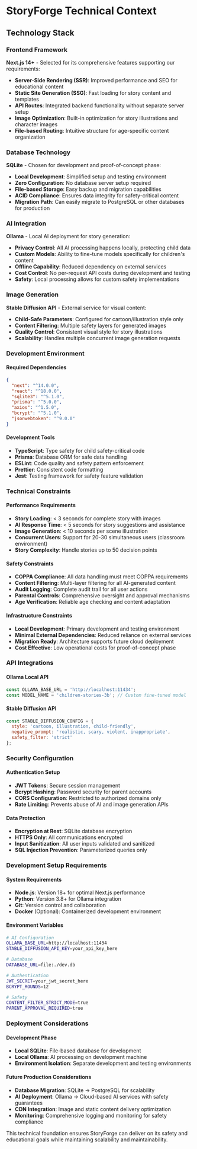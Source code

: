 # StoryForge Technical Context

## Technology Stack

### Frontend Framework
**Next.js 14+** - Selected for its comprehensive features supporting our requirements:
- **Server-Side Rendering (SSR)**: Improved performance and SEO for educational content
- **Static Site Generation (SSG)**: Fast loading for story content and templates
- **API Routes**: Integrated backend functionality without separate server setup
- **Image Optimization**: Built-in optimization for story illustrations and character images
- **File-based Routing**: Intuitive structure for age-specific content organization

### Database Technology
**SQLite** - Chosen for development and proof-of-concept phase:
- **Local Development**: Simplified setup and testing environment
- **Zero Configuration**: No database server setup required
- **File-based Storage**: Easy backup and migration capabilities
- **ACID Compliance**: Ensures data integrity for safety-critical content
- **Migration Path**: Can easily migrate to PostgreSQL or other databases for production

### AI Integration
**Ollama** - Local AI deployment for story generation:
- **Privacy Control**: All AI processing happens locally, protecting child data
- **Custom Models**: Ability to fine-tune models specifically for children's content
- **Offline Capability**: Reduced dependency on external services
- **Cost Control**: No per-request API costs during development and testing
- **Safety**: Local processing allows for custom safety implementations

### Image Generation
**Stable Diffusion API** - External service for visual content:
- **Child-Safe Parameters**: Configured for cartoon/illustration style only
- **Content Filtering**: Multiple safety layers for generated images
- **Quality Control**: Consistent visual style for story illustrations
- **Scalability**: Handles multiple concurrent image generation requests

### Development Environment

#### Required Dependencies
```json
{
  "next": "^14.0.0",
  "react": "^18.0.0",
  "sqlite3": "^5.1.0",
  "prisma": "^5.0.0",
  "axios": "^1.5.0",
  "bcrypt": "^5.1.0",
  "jsonwebtoken": "^9.0.0"
}
```

#### Development Tools
- **TypeScript**: Type safety for child safety-critical code
- **Prisma**: Database ORM for safe data handling
- **ESLint**: Code quality and safety pattern enforcement
- **Prettier**: Consistent code formatting
- **Jest**: Testing framework for safety feature validation

### Technical Constraints

#### Performance Requirements
- **Story Loading**: < 3 seconds for complete story with images
- **AI Response Time**: < 5 seconds for story suggestions and assistance
- **Image Generation**: < 10 seconds per scene illustration
- **Concurrent Users**: Support for 20-30 simultaneous users (classroom environment)
- **Story Complexity**: Handle stories up to 50 decision points

#### Safety Constraints
- **COPPA Compliance**: All data handling must meet COPPA requirements
- **Content Filtering**: Multi-layer filtering for all AI-generated content
- **Audit Logging**: Complete audit trail for all user actions
- **Parental Controls**: Comprehensive oversight and approval mechanisms
- **Age Verification**: Reliable age checking and content adaptation

#### Infrastructure Constraints
- **Local Development**: Primary development and testing environment
- **Minimal External Dependencies**: Reduced reliance on external services
- **Migration Ready**: Architecture supports future cloud deployment
- **Cost Effective**: Low operational costs for proof-of-concept phase

### API Integrations

#### Ollama Local API
```javascript
const OLLAMA_BASE_URL = 'http://localhost:11434';
const MODEL_NAME = 'children-stories-3b'; // Custom fine-tuned model
```

#### Stable Diffusion API
```javascript
const STABLE_DIFFUSION_CONFIG = {
  style: 'cartoon, illustration, child-friendly',
  negative_prompt: 'realistic, scary, violent, inappropriate',
  safety_filter: 'strict'
};
```

### Security Configuration

#### Authentication Setup
- **JWT Tokens**: Secure session management
- **Bcrypt Hashing**: Password security for parent accounts
- **CORS Configuration**: Restricted to authorized domains only
- **Rate Limiting**: Prevents abuse of AI and image generation APIs

#### Data Protection
- **Encryption at Rest**: SQLite database encryption
- **HTTPS Only**: All communications encrypted
- **Input Sanitization**: All user inputs validated and sanitized
- **SQL Injection Prevention**: Parameterized queries only

### Development Setup Requirements

#### System Requirements
- **Node.js**: Version 18+ for optimal Next.js performance
- **Python**: Version 3.8+ for Ollama integration
- **Git**: Version control and collaboration
- **Docker** (Optional): Containerized development environment

#### Environment Variables
```bash
# AI Configuration
OLLAMA_BASE_URL=http://localhost:11434
STABLE_DIFFUSION_API_KEY=your_api_key_here

# Database
DATABASE_URL=file:./dev.db

# Authentication
JWT_SECRET=your_jwt_secret_here
BCRYPT_ROUNDS=12

# Safety
CONTENT_FILTER_STRICT_MODE=true
PARENT_APPROVAL_REQUIRED=true
```

### Deployment Considerations

#### Development Phase
- **Local SQLite**: File-based database for development
- **Local Ollama**: AI processing on development machine
- **Environment Isolation**: Separate development and testing environments

#### Future Production Considerations
- **Database Migration**: SQLite → PostgreSQL for scalability
- **AI Deployment**: Ollama → Cloud-based AI services with safety guarantees
- **CDN Integration**: Image and static content delivery optimization
- **Monitoring**: Comprehensive logging and monitoring for safety compliance

This technical foundation ensures StoryForge can deliver on its safety and educational goals while maintaining scalability and maintainability.